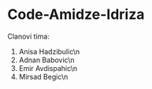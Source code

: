 # Code-Amidze-Idriza

Clanovi tima:
1. Anisa Hadzibulic\n
2. Adnan Babovic\n
3. Emir Avdispahic\n
4. Mirsad Begic\n
